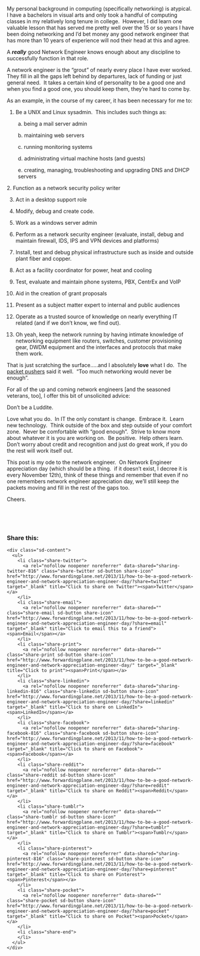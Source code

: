 My personal background in computing (specifically networking) is atypical.  I have a bachelors in visual arts and only took a handful of computing classes in my relatively long tenure in college.  However, I did learn one valuable lesson that has served me pretty well over the 15 or so years I have been doing networking and I&#8217;d bet money any good network engineer that has more than 10 years of experience will nod their head at this and agree.

A _**really**_ good Network Engineer knows enough about any discipline to successfully function in that role.

A network engineer is the &#8220;grout&#8221; of nearly every place I have ever worked.  They fill in all the gaps left behind by departures, lack of funding or just general need.  It takes a certain kind of personality to be a good one and when you find a good one, you should keep them, they&#8217;re hard to come by.

As an example, in the course of my career, it has been necessary for me to:

1. Be a UNIX and Linux sysadmin.  This includes such things as:

<p style="padding-left: 30px;">
  a. being a mail server admin
</p>

<p style="padding-left: 30px;">
  b. maintaining web servers
</p>

<p style="padding-left: 30px;">
  c. running monitoring systems
</p>

<p style="padding-left: 30px;">
  d. administrating virtual machine hosts (and guests)
</p>

<p style="padding-left: 30px;">
  e. creating, managing, troubleshooting and upgrading DNS and DHCP servers
</p>

<p style="text-align: left;">
  2. Function as a network security policy writer
</p>

3. Act in a desktop support role

4. Modify, debug and create code.

5. Work as a windows server admin

6. Perform as a network security engineer (evaluate, install, debug and maintain firewall, IDS, IPS and VPN devices and platforms)

7. Install, test and debug physical infrastructure such as inside and outside plant fiber and copper.

8. Act as a facility coordinator for power, heat and cooling

9. Test, evaluate and maintain phone systems, PBX, CentrEx and VoIP

10. Aid in the creation of grant proposals

11. Present as a subject matter expert to internal and public audiences

12. Operate as a trusted source of knowledge on nearly everything IT related (and if we don&#8217;t know, we find out).

13. Oh yeah, keep the network running by having intimate knowledge of networking equipment like routers, switches, customer provisioning gear, DWDM equipment and the interfaces and protocols that make them work.

That is just scratching the surface&#8230;..and I absolutely **love** what I do.  The <a href="http://www.packetpushers.net" target="_blank">packet pushers</a> said it well.  &#8220;Too much networking would never be enough&#8221;.

For all of the up and coming network engineers [and the seasoned veterans, too], I offer this bit of unsolicited advice:

Don&#8217;t be a Luddite.

Love what you do.  In IT the only constant is change.  Embrace it.  Learn new technology.  Think outside of the box and step outside of your comfort zone.  Never be comfortable with &#8220;good enough&#8221;.  Strive to know more about whatever it is you are working on.  Be positive.  Help others learn.  Don&#8217;t worry about credit and recognition and just do great work, if you do the rest will work itself out.

This post is my ode to the network engineer.  On Network Engineer appreciation day (which should be a thing.  if it doesn&#8217;t exist, I decree it is every November 12th), think of these things and remember that even if no one remembers network engineer appreciation day, we&#8217;ll still keep the packets moving and fill in the rest of the gaps too.

Cheers.

&nbsp;

&nbsp;

<div class="sharedaddy sd-sharing-enabled">
  <div class="robots-nocontent sd-block sd-social sd-social-icon-text sd-sharing">
    <h3 class="sd-title">
      Share this:
    </h3>
    
    <div class="sd-content">
      <ul>
        <li class="share-twitter">
          <a rel="nofollow noopener noreferrer" data-shared="sharing-twitter-816" class="share-twitter sd-button share-icon" href="http://www.forwardingplane.net/2013/11/how-to-be-a-good-network-engineer-and-network-appreciation-engineer-day/?share=twitter" target="_blank" title="Click to share on Twitter"><span>Twitter</span></a>
        </li>
        <li class="share-email">
          <a rel="nofollow noopener noreferrer" data-shared="" class="share-email sd-button share-icon" href="http://www.forwardingplane.net/2013/11/how-to-be-a-good-network-engineer-and-network-appreciation-engineer-day/?share=email" target="_blank" title="Click to email this to a friend"><span>Email</span></a>
        </li>
        <li class="share-print">
          <a rel="nofollow noopener noreferrer" data-shared="" class="share-print sd-button share-icon" href="http://www.forwardingplane.net/2013/11/how-to-be-a-good-network-engineer-and-network-appreciation-engineer-day/" target="_blank" title="Click to print"><span>Print</span></a>
        </li>
        <li class="share-linkedin">
          <a rel="nofollow noopener noreferrer" data-shared="sharing-linkedin-816" class="share-linkedin sd-button share-icon" href="http://www.forwardingplane.net/2013/11/how-to-be-a-good-network-engineer-and-network-appreciation-engineer-day/?share=linkedin" target="_blank" title="Click to share on LinkedIn"><span>LinkedIn</span></a>
        </li>
        <li class="share-facebook">
          <a rel="nofollow noopener noreferrer" data-shared="sharing-facebook-816" class="share-facebook sd-button share-icon" href="http://www.forwardingplane.net/2013/11/how-to-be-a-good-network-engineer-and-network-appreciation-engineer-day/?share=facebook" target="_blank" title="Click to share on Facebook"><span>Facebook</span></a>
        </li>
        <li class="share-reddit">
          <a rel="nofollow noopener noreferrer" data-shared="" class="share-reddit sd-button share-icon" href="http://www.forwardingplane.net/2013/11/how-to-be-a-good-network-engineer-and-network-appreciation-engineer-day/?share=reddit" target="_blank" title="Click to share on Reddit"><span>Reddit</span></a>
        </li>
        <li class="share-tumblr">
          <a rel="nofollow noopener noreferrer" data-shared="" class="share-tumblr sd-button share-icon" href="http://www.forwardingplane.net/2013/11/how-to-be-a-good-network-engineer-and-network-appreciation-engineer-day/?share=tumblr" target="_blank" title="Click to share on Tumblr"><span>Tumblr</span></a>
        </li>
        <li class="share-pinterest">
          <a rel="nofollow noopener noreferrer" data-shared="sharing-pinterest-816" class="share-pinterest sd-button share-icon" href="http://www.forwardingplane.net/2013/11/how-to-be-a-good-network-engineer-and-network-appreciation-engineer-day/?share=pinterest" target="_blank" title="Click to share on Pinterest"><span>Pinterest</span></a>
        </li>
        <li class="share-pocket">
          <a rel="nofollow noopener noreferrer" data-shared="" class="share-pocket sd-button share-icon" href="http://www.forwardingplane.net/2013/11/how-to-be-a-good-network-engineer-and-network-appreciation-engineer-day/?share=pocket" target="_blank" title="Click to share on Pocket"><span>Pocket</span></a>
        </li>
        <li class="share-end">
        </li>
      </ul>
    </div>
  </div>
</div>
